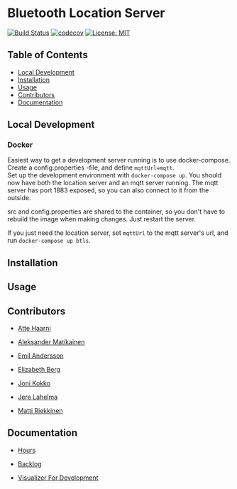 # Bluetooth Location Server

[![Build Status](https://travis-ci.org/ubikampus/Bluetooth-location-server.svg?branch=master)](https://travis-ci.org/ubikampus/Bluetooth-location-server)
[![codecov](https://codecov.io/gh/ubikampus/Bluetooth-location-server/branch/master/graph/badge.svg)](https://codecov.io/gh/ubikampus/Bluetooth-location-server)
[![License: MIT](https://img.shields.io/badge/License-MIT-green.svg)](https://opensource.org/licenses/MIT)

<!-- TODO: Description -->

## Table of Contents <a name="table-of-contents"/>
*  [Local Development](#local-development)
*  [Installation](#installation)
*  [Usage](#usage)
*  [Contributors](#contributors)
*  [Documentation](#documentation)

## Local Development
### Docker

Easiest way to get a development server running is to use docker-compose.
Create a config.properties -file, and define `mqttUrl=mqtt`.  
Set up the development environment with `docker-compose up`.
You should now have both the location server and an mqtt server running.
The mqtt server has port 1883 exposed, so you can also connect to it from the outside.

src and config.properties are shared to the container, so you don't have to rebuild the image when making changes. Just restart the server.

If you just need the location server, set `mqttUrl` to the mqtt server's url, and run `docker-compose up btls`.

## Installation
<!-- TODO -->

## Usage
<!-- TODO -->

## Contributors

* [Atte Haarni](https://github.com/Ajhaa)

* [Aleksander Matikainen](https://github.com/alemati)

* [Emil Andersson](https://github.com/andeem)

* [Elizabeth Berg](https://github.com/reykjaviks)

* [Joni Kokko](https://github.com/Jhoneagle)

* [Jere Lahelma](https://github.com/je-l)

* [Matti Riekkinen](https://github.com/mriekkin)

## Documentation

* [Hours](https://docs.google.com/spreadsheets/d/1pgeD1oTm5cBeNS73Hs8ie4iGBln6UkSQHe_rVjXCOTo/edit?usp=sharing)

* [Backlog](https://docs.google.com/spreadsheets/d/1ypNhF0JG-SiwpOhV2lv1u9FnfyDAChQ84imtakCc800/edit#gid=7)

* [Visualizer For Development](https://github.com/ubikampus/bluetooth-dev-visualizer)



